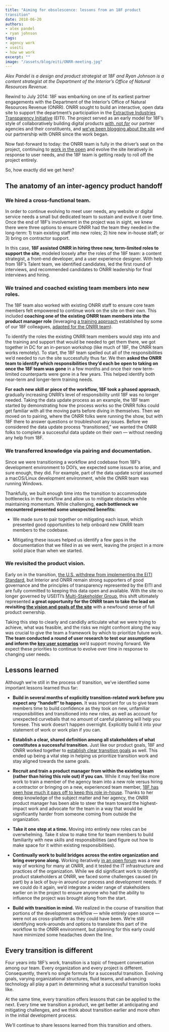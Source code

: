 ```yaml
---
title: "Aiming for obsolescence: lessons from an 18F product
transition"
date: 2018-06-20
authors:
- alex pandel
- ryan johnson
tags:
- agency work
- useiti
- how we work
excerpt: ""
image: "/assets/blog/eiti/ONRR-meeting.jpg"
---
```


*Alex Pandel is a design and product strategist at 18F and Ryan Johnson
is a content strategist at the Department of the Interior’s Office of
Natural Resources Revenue.*

Rewind to July 2014: 18F was embarking on one of its earliest partner
engagements with the Department of the Interior’s Office of Natural
Resources Revenue (ONRR). ONRR sought to build an interactive, open data
site to support the department’s participation in the [Extractive
Industries Transparency Initiative](https://eiti.org/) (EITI). The
project served as an early model for 18F’s style of collaboratively
building digital products [*with*, not
*for*](https://medium.com/organizer-sandbox/building-technology-with-not-for-communities-an-engagement-guide-for-civic-tech-b8880982e65a)
our partner agencies and their constituents, and [we’ve been blogging
about the site](https://18f.gsa.gov/tags/useiti/) and our partnership
with ONRR since the work began.

Now fast-forward to today: the ONRR team is fully in the driver’s seat
on the project, continuing to [work in the
open](https://github.com/18F/doi-extractives-data/) and evolve the site
iteratively in response to user needs, and the 18F team is getting ready
to roll off the project entirely.

So, how exactly did we get here?

## The anatomy of an inter-agency product handoff

### We hired a cross-functional team.

In order to continue evolving to meet user needs, any website or digital
service needs a small but dedicated team to sustain and evolve it over
time. Once the end of 18F’s involvement in the project was in sight, we
knew there were three options to ensure ONRR had the team they needed in
the long-term: 1) train existing staff into new roles; 2) hire new
in-house staff; or 3) bring on contractor support.

In this case, **18F assisted ONRR in hiring three new, term-limited
roles to support the site**, modeled loosely after the roles of the 18F
team: a content strategist, a front-end developer, and a user experience
designer. With help from 18F’s Talent team, we identified candidates,
led the first round of interviews, and recommended candidates to ONRR
leadership for final interviews and hiring.

### We trained and coached existing team members into new roles.

The 18F team also worked with existing ONRR staff to ensure core team
members felt empowered to continue work on the site on their own. This
included **coaching one of the existing ONRR team members into the
product manager role** (leveraging [a training
approach](https://github.com/18F/product-training/wiki) established by
some of our 18F colleagues, [adapted for the ONRR
team](https://github.com/18F/doi-extractives-data/wiki/Product-management-training)).

To identify the roles the existing ONRR team members would step into and
the training and support that would be needed to get them there, we got
together in DC for an in-person workshop (like much of 18F, the ONRR
team works remotely). To start, the 18F team spelled out all of the
responsibilities we’d needed to run the site successfully thus far. We
then **asked the ONRR team to identify which responsibilities they’d
each be open to taking on once the 18F team was gone** in a few months
and once their new term-limited counterparts were gone in a few years.
This helped identify both near-term and longer-term training needs.

**For each new skill or piece of the workflow, 18F took a phased
approach**, gradually increasing ONRR’s level of responsibility until
18F was no longer needed. Taking the data update process as an example,
the 18F team started by demonstrating how the process works so the ONRR
folks could get familiar with all the moving parts before diving in
themselves. Then we moved on to pairing, where the ONRR folks were
running the show, but with 18F there to answer questions or troubleshoot
any issues. Before we considered the data update process “transitioned,”
we wanted the ONRR folks to complete a successful data update on their
own — without needing any help from 18F.

###  We transferred knowledge via pairing and documentation.

Since we were transitioning a workflow and codebase from 18F’s
development environment to DOI’s, we expected some issues to arise, and
sure enough, they did. For example, part of the data update script
assumed a macOS/Linux development environment, while the ONRR team was
running Windows.

Thankfully, we built enough time into the transition to accommodate
bottlenecks in the workflow and allow us to mitigate obstacles while
maintaining momentum. While challenging, **each bottleneck we
encountered presented some unexpected benefits:**

-   We made sure to pair together on mitigating each issue, which
    presented good opportunities to help onboard new ONRR team members
    to the codebase.

-   Mitigating these issues helped us identify a few gaps in the
    documentation that we filled in as we went, leaving the project in a
    more solid place than when we started.

### We revisited the product vision.

Early on in the transition, [the U.S. withdrew from implementing the
EITI
Standard](https://eiti.org/sites/default/files/documents/signed_eiti_withdraw_11-17.pdf),
but Interior and ONRR remain strong supporters of good governance and
the principles of transparency represented by the EITI and are fully
committed to keeping this data open and available. With the site no
longer governed by USEITI’s [Multi-Stakeholder
Group](https://www.doi.gov/eiti/FACA), this shift ultimately represented
**a great opportunity for the ONRR team to take the lead on revisiting
[the vision and goals of the
site](https://github.com/18F/doi-extractives-data/wiki/Product-framing)**
with a newfound sense of full product ownership.

Taking this step to clearly and candidly articulate what we were trying
to achieve, what was feasible, and the risks we might confront along the
way was crucial to give the team a framework by which to prioritize
future work. **The team conducted a round of user research to test our
assumptions and inform the [key user
scenarios](https://github.com/18F/doi-extractives-data/wiki/Product-framing#key-scenarios)**
we’d support moving forward. We expect these priorities to continue to
evolve over time in response to changing user needs.

## Lessons learned

Although we’re still in the process of transition, we’ve identified some
important lessons learned thus far:

-   **Build in several months of explicitly transition-related work
    before you expect any “handoff” to happen.** It was important for us
    to give team members time to build confidence as they took on new,
    unfamiliar responsibilities and transitioned into new roles, as well
    as account for unexpected curveballs that no amount of careful
    planning will help you foresee. This work doesn’t happen overnight.
    Explicitly build it into your statement of work or work plan if you
    can.

-   **Establish a clear, shared definition among all stakeholders of
    what constitutes a successful transition.** Just like our product
    goals, 18F and ONRR worked together to [establish clear transition
    goals](https://github.com/18F/doi-extractives-data/wiki/Transition-goals)
    as well. This ended up being a vital step in helping us prioritize
    transition work and stay aligned towards the same goals.

-   **Recruit and train a product manager from within the existing team
    (rather than hiring this role out) if you can.** While it may feel
    like more work to train a member of the agency team into a new role
    versus hiring a contractor or bringing on a new, experienced team
    member, [18F has seen how much it pays off to keep this role
    in-house](https://github.com/18F/transformation-research/blob/master/preliminary-report.md#selecting-mid-senior-long-tenured-agency-staff-as-leaders).
    Thanks to her deep knowledge of the subject matter and her agency,
    the ONRR product manager has been able to steer the team toward the
    highest-impact work and advocate for the team in a way that would be
    significantly harder from someone coming from outside the
    organization.

-   **Take it one step at a time.** Moving into entirely new roles can
    be overwhelming. Take it slow to make time for team members to build
    familiarity with new skills and responsibilities (and figure out how
    to make space for it within existing responsibilities).

-   **Continually work to build bridges across the entire organization
    and bring everyone along.** Working iteratively [in an open
    forum](https://github.com/18F/doi-extractives-data) was a new way of
    working for many at ONRR, and it tested the IT infrastructure and
    practices of the organization. While we did significant work to
    identify product stakeholders at ONRR, we faced some challenges
    caused (in part) by a lack of buy-in around our process and
    development needs. If we could do it again, we’d integrate a wider
    range of stakeholders earlier on in the project to ensure anyone who
    had the ability to influence the project was brought along from the
    start.

-   **Build with transition in mind.** We realized in the course of
    transition that portions of the development workflow — while
    entirely open source — were not as cross-platform as they could have
    been. We’re still identifying work-arounds and options to translate
    this part of the workflow to the ONRR environment, but planning for
    this early could have minimized some headaches down the line.

## Every transition is different

Four years into 18F’s work, transition is a topic of frequent
conversation among our team. Every organization and every project is
different. Consequently, there’s no single formula for a successful
transition. Evolving goals, varying organizational structures, fluid
teams, and advancing technology all play a part in determining what a
successful transition looks like.

At the same time, every transition offers lessons that can be applied to
the next. Every time we transition a product, we get better at
anticipating and mitigating challenges, and we think about transition
earlier and more often in the initial development process.

We’ll continue to share lessons learned from this transition and others.
